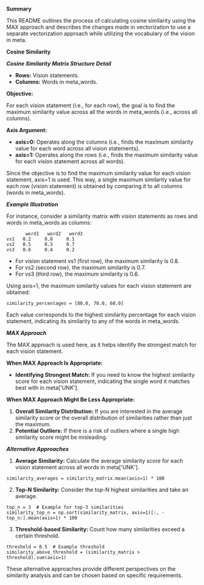**Summary**

This README outlines the process of calculating cosine similarity using the MAX approach and describes the changes made in vectorization to use a separate vectorization approach while utilizing the vocabulary of the vision in meta.

**Cosine Similarity**

***Cosine Similarity Matrix Structure Detail***

- **Rows:** Vision statements.
- **Columns:** Words in meta_words.

**Objective:**

For each vision statement (i.e., for each row), the goal is to find the maximum similarity value across all the words in meta_words (i.e., across all columns).

**Axis Argument:**

- **axis=0:** Operates along the columns (i.e., finds the maximum similarity value for each word across all vision statements).
- **axis=1:** Operates along the rows (i.e., finds the maximum similarity value for each vision statement across all words).

Since the objective is to find the maximum similarity value for each vision statement, axis=1 is used. This way, a single maximum similarity value for each row (vision statement) is obtained by comparing it to all columns (words in meta_words).

***Example Illustration***

For instance, consider a similarity matrix with vision statements as rows and words in meta_words as columns:

```
       word1   word2   word3
vs1   0.2     0.8     0.1
vs2   0.5     0.3     0.7
vs3   0.6     0.4     0.2
```

- For vision statement vs1 (first row), the maximum similarity is 0.8.
- For vs2 (second row), the maximum similarity is 0.7.
- For vs3 (third row), the maximum similarity is 0.6.

Using axis=1, the maximum similarity values for each vision statement are obtained:

```
similarity_percentages = [80.0, 70.0, 60.0]
```

Each value corresponds to the highest similarity percentage for each vision statement, indicating its similarity to any of the words in meta_words.

***MAX Approach***

The MAX approach is used here, as it helps identify the strongest match for each vision statement.

**When MAX Approach Is Appropriate:**

- **Identifying Strongest Match:** If you need to know the highest similarity score for each vision statement, indicating the single word it matches best with in meta['UNK'].

**When MAX Approach Might Be Less Appropriate:**

1. **Overall Similarity Distribution:** If you are interested in the average similarity score or the overall distribution of similarities rather than just the maximum.
2. **Potential Outliers:** If there is a risk of outliers where a single high similarity score might be misleading.

***Alternative Approaches***

1. **Average Similarity:** Calculate the average similarity score for each vision statement across all words in meta['UNK'].
 ```
similarity_averages = similarity_matrix.mean(axis=1) * 100
```
2. **Top-N Similarity:** Consider the top-N highest similarities and take an average.
 ```
top_n = 3  # Example for top-3 similarities
similarity_top_n = np.sort(similarity_matrix, axis=1)[:, -top_n:].mean(axis=1) * 100
```
3. **Threshold-based Similarity:** Count how many similarities exceed a certain threshold.
 ```
threshold = 0.5  # Example threshold
similarity_above_threshold = (similarity_matrix > threshold).sum(axis=1)
```

These alternative approaches provide different perspectives on the similarity analysis and can be chosen based on specific requirements.
